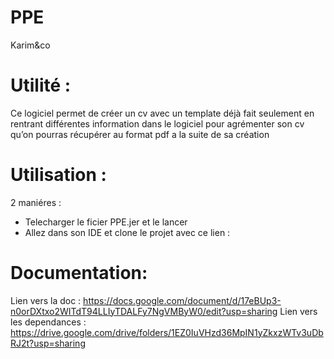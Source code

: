 # PPE
Karim&amp;co

# Utilité :

Ce logiciel permet de créer un cv avec un template déjà fait seulement en rentrant différentes information dans le logiciel pour agrémenter son cv qu’on pourras récupérer au format pdf a la suite de sa création 

# Utilisation :
2 maniéres :
- Telecharger le ficier PPE.jer et le lancer
- Allez dans son IDE et clone le projet avec ce lien :

# Documentation:

Lien vers la doc : https://docs.google.com/document/d/17eBUp3-n0orDXtxo2WITdT94LLIyTDALFy7NgVMByW0/edit?usp=sharing
Lien vers les dependances : https://drive.google.com/drive/folders/1EZ0IuVHzd36MpIN1yZkxzWTv3uDbRJ2t?usp=sharing

